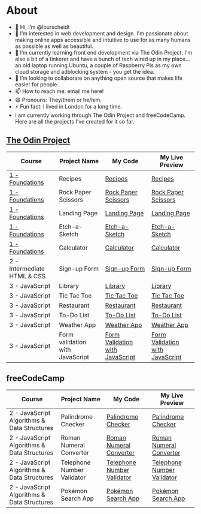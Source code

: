 # About
- 👋 Hi, I’m @lburscheidt
- 👀 I’m interested in web development and design. I'm passionate about making online apps accessible and intuitive to use for as many humans as possible as well as beautiful.
- 🌱 I’m currently learning front end development via The Odin Project. I'm also a bit of a tinkerer and have a bunch of tech wired up in my place... an old laptop running Ubuntu, a couple of Raspberry Pis as my own cloud storage and adblocking system - you get the idea. 
- 💞️ I’m looking to collaborate on anything open source that makes life easier for people.
- 📫 How to reach me: email me here!
- 😄 Pronouns: They/them or he/him.
- ⚡ Fun fact: I lived in London for a long time.
- I am currently working through The Odin Project and freeCodeCamp. Here are all the projects I've created for it so far.

## [The Odin Project](https://www.theodinproject.com/)

|Course | Project Name | My Code | My Live Preview |
|-------|--------------|---------|-----------------|
|[1 - Foundations](https://www.theodinproject.com/paths/foundations/courses/foundations)|Recipes|[Recipes](https://github.com/lburscheidt/odin-recipes)|[Recipes](https://lburscheidt.github.io/tasty-recipes/)|
|[1 - Foundations](https://www.theodinproject.com/paths/foundations/courses/foundations)|Rock Paper Scissors|[Rock Paper Scissors](https://github.com/lburscheidt/rock-paper-scissors)|[Rock Paper Scissors](https://lburscheidt.github.io/rock-paper-scissors/)|
|[1 - Foundations](https://www.theodinproject.com/paths/foundations/courses/foundations)|Landing Page|[Landing Page](https://github.com/lburscheidt/landing-page)|[Landing Page](https://lburscheidt.github.io/landing-page/)|
|[1 - Foundations](https://www.theodinproject.com/paths/foundations/courses/foundations)|Etch-a-Sketch|[Etch-a-Sketch](https://github.com/lburscheidt/etch-a-sketch)|[Etch-a-Sketch](https://lburscheidt.github.io/etch-a-sketch/)|
|[1 - Foundations](https://www.theodinproject.com/paths/foundations/courses/foundations)|Calculator|[Calculator](https://github.com/lburscheidt/calculator)|[Calculator](https://lburscheidt.github.io/calculator/)|
|2 - Intermediate HTML & CSS|Sign-up Form|[Sign-up Form](https://github.com/lburscheidt/sign-up-form)|[Sign-up Form](https://lburscheidt.github.io/sign-up-form/)|
|3 - JavaScript|Library|[Library](https://github.com/lburscheidt/library)|[Library](https://lburscheidt.github.io/library/)
|3 - JavaScript|Tic Tac Toe|[Tic Tac Toe](https://github.com/lburscheidt/tic-tac-toe/)|[Tic Tac Toe](https://lburscheidt.github.io/tic-tac-toe/)
|3 - JavaScript|Restaurant|[Restaurant](https://github.com/lburscheidt/restaurant)|[Restaurant](https://lburscheidt.github.io/restaurant/)
|3 - JavaScript|To-Do List|[To-Do List](https://github.com/lburscheidt/my-todolist)|[To-Do List](https://lburscheidt.github.io/my-todolist/)
|3 - JavaScript|Weather App|[Weather App](https://github.com/lburscheidt/weather-visual-crossing/)|[Weather App](https://lburscheidt.github.io/weather-visual-crossing/)
|3 - JavaScript|Form validation with JavaScript|[Form Validation with JavaScript](https://github.com/lburscheidt/formvalidation-with-js)|[Form Validation with JavaScript](https://lburscheidt.github.io/formvalidation-with-js/)

## freeCodeCamp

|Course | Project Name | My Code | My Live Preview |
|-------|--------------|---------|-----------------|
|2 - JavaScript Algorithms & Data Structures|Palindrome Checker|[Palindrome Checker](https://github.com/lburscheidt/palindrome-checker)|[Palindrome Checker](https://lburscheidt.github.io/palindrome-checker/)
|2 - JavaScript Algorithms & Data Structures|Roman Numeral Converter|[Roman Numeral Converter](https://github.com/lburscheidt/roman-numeral-converter)|[Roman Numeral Converter](https://lburscheidt.github.io/roman-numeral-converter/)|
|2 - JavaScript Algorithms & Data Structures|Telephone Number Validator|[Telephone Number Validator](https://github.com/lburscheidt/telephone-number-validator)|[Telephone Number Validator](https://lburscheidt.github.io/telephone-number-validator/)
|2 - JavaScript Algorithms & Data Structures|Pokémon Search App|[Pokémon Search App](https://github.com/lburscheidt/pokemon-search-app)|[Pokémon Search App](https://lburscheidt.github.io/pokemon-search-app/)



<!---
lburscheidt/lburscheidt is a ✨ special ✨ repository because its `README.md` (this file) appears on your GitHub profile.
You can click the Preview link to take a look at your changes.
--->
